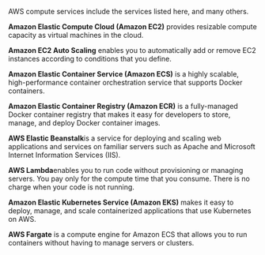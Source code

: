 AWS compute services include the services listed here, and many others. 

**Amazon Elastic Compute Cloud (Amazon EC2)** provides resizable compute capacity as virtual machines in the cloud. 

**Amazon EC2 Auto Scaling** enables you to automatically add or remove EC2 instances according to conditions that you define. 

**Amazon Elastic Container Service (Amazon ECS)** is a highly scalable, high-performance container orchestration service that supports Docker containers. 

**Amazon Elastic Container Registry (Amazon ECR)** is a fully-managed Docker container registry that makes it easy for developers to store, manage, and deploy Docker container images. 

**AWS Elastic Beanstalk**is a service for deploying and scaling web applications and services on familiar servers such as Apache and Microsoft Internet Information Services (IIS). 

**AWS Lambda**enables you to run code without provisioning or managing servers. You pay only for the compute time that you consume. There is no charge when your code is not running.

**Amazon Elastic Kubernetes Service (Amazon EKS)** makes it easy to deploy, manage, and scale containerized applications that use Kubernetes on AWS.

**AWS Fargate** is a compute engine for Amazon ECS that allows you to run containers without having to manage servers or clusters.
